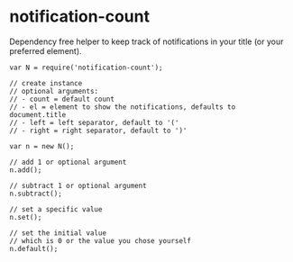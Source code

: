 # notification-count

Dependency free helper to keep track of notifications in your title (or your preferred element).

```
var N = require('notification-count');

// create instance
// optional arguments:
// - count = default count
// - el = element to show the notifications, defaults to document.title
// - left = left separator, default to '('
// - right = right separator, default to ')'

var n = new N();

// add 1 or optional argument
n.add();

// subtract 1 or optional argument
n.subtract();

// set a specific value
n.set();

// set the initial value
// which is 0 or the value you chose yourself
n.default();
```